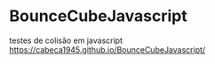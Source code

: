 # BounceCubeJavascript
testes de colisão em javascript
https://cabeca1945.github.io/BounceCubeJavascript/
